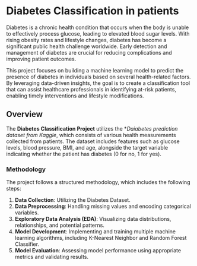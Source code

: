 # Diabetes Classification in patients
Diabetes is a chronic health condition that occurs when the body is unable to effectively process glucose, leading to elevated blood sugar levels. With rising obesity rates and lifestyle changes, diabetes has become a significant public health challenge worldwide. Early detection and management of diabetes are crucial for reducing complications and improving patient outcomes.

This project focuses on building a machine learning model to predict the presence of diabetes in individuals based on several health-related factors. By leveraging data-driven insights, the goal is to create a classification tool that can assist healthcare professionals in identifying at-risk patients, enabling timely interventions and lifestyle modifications.

## Overview
The **Diabetes Classification Project** utilizes the **Daiabetes prediction dataset from Kaggle*, which consists of various health measurements collected from patients. The dataset includes features such as glucose levels, blood pressure, BMI, and age, alongside the target variable indicating whether the patient has diabetes (0 for no, 1 for yes).

### Methodology
The project follows a structured methodology, which includes the following steps:
1. **Data Collection**: Utilizing the Diabetes Dataset.
2. **Data Preprocessing**: Handling missing values and encoding categorical variables.
3. **Exploratory Data Analysis (EDA)**: Visualizing data distributions, relationships, and potential patterns.
4. **Model Development**: Implementing and training multiple machine learning algorithms, including K-Nearest Neighbor and Random Forest Classifier.
5. **Model Evaluation**: Assessing model performance using appropriate metrics and validating results.

